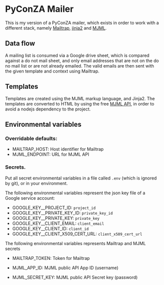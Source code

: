 # PyConZA Mailer

This is my version of a PyConZA mailer, which exists in order to work with a different stack, namely [Mailtrap](https://mailtrap.io), [jinja2](https://jinja.palletsprojects.com) and [MJML](https://mjml.io).

## Data flow

A mailing list is consumed via a Google drive sheet, which is compared against a do not mail sheet, and only email addresses that are not on the do no mail list or are not already emailed.
The valid emails are then sent with the given template and context using Mailtrap.

## Templates

Templates are created using the MJML markup language, and Jinja2. The templates are converted to HTML by using the free [MJML API](https://mjml.io/api/documentation/), in order to avoid a nodejs dependency to the project.

## Environmental variables

### Overridable defaults:

- MAILTRAP_HOST: Host identifier for Mailtrap
- MJML_ENDPOINT: URL for MJML API

### Secrets.

Put all secret environmental variables in a file called `.env` (which is ignored by git), or in your environment.

The following environmental variables represent the json key file of a Google service account:

- GOOGLE_KEY\_\_PROJECT_ID: `project_id`
- GOOGLE_KEY\_\_PRIVATE_KEY_ID: `private_key_id`
- GOOGLE_KEY\_\_PRIVATE_KEY: `private_key`
- GOOGLE_KEY\_\_CLIENT_EMAIL: `client_email`
- GOOGLE_KEY\_\_CLIENT_ID: `client_id`
- GOOGLE_KEY\_\_CLIENT_X509_CERT_URL: `client_x509_cert_url`

The following environmental variables represents Mailtrap and MJML secrets

- MAILTRAP_TOKEN: Token for Mailtrap

- MJML_APP_ID: MJML public API App ID (username)
- MJML_SECRET_KEY: MJML public API Secret key (password)
